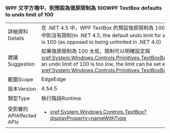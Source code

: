 ### <a name="wpf-textbox-defaults-to-undo-limit-of-100"></a><span data-ttu-id="a62dd-101">WPF 文字方塊中，則預設為復原限制為 100</span><span class="sxs-lookup"><span data-stu-id="a62dd-101">WPF TextBox defaults to undo limit of 100</span></span>

|   |   |
|---|---|
|<span data-ttu-id="a62dd-102">詳細資料</span><span class="sxs-lookup"><span data-stu-id="a62dd-102">Details</span></span>|<span data-ttu-id="a62dd-103">在 .NET 4.5 中，WPF TextBox 的預設復原限制為 100 (在 .NET 4.0 中則沒有限制)</span><span class="sxs-lookup"><span data-stu-id="a62dd-103">In .NET 4.5, the default undo limit for a WPF textbox is 100 (as opposed to being unlimited in .NET 4.0)</span></span>|
|<span data-ttu-id="a62dd-104">建議</span><span class="sxs-lookup"><span data-stu-id="a62dd-104">Suggestion</span></span>|<span data-ttu-id="a62dd-105">如果復原限制為 100 太低，限制可以明確設定與 <xref:System.Windows.Controls.Primitives.TextBoxBase.UndoLimit></span><span class="sxs-lookup"><span data-stu-id="a62dd-105">If an undo limit of 100 is too low, the limit can be set explicitly with <xref:System.Windows.Controls.Primitives.TextBoxBase.UndoLimit></span></span>|
|<span data-ttu-id="a62dd-106">範圍</span><span class="sxs-lookup"><span data-stu-id="a62dd-106">Scope</span></span>|<span data-ttu-id="a62dd-107">Edge</span><span class="sxs-lookup"><span data-stu-id="a62dd-107">Edge</span></span>|
|<span data-ttu-id="a62dd-108">版本</span><span class="sxs-lookup"><span data-stu-id="a62dd-108">Version</span></span>|<span data-ttu-id="a62dd-109">4.5</span><span class="sxs-lookup"><span data-stu-id="a62dd-109">4.5</span></span>|
|<span data-ttu-id="a62dd-110">類型</span><span class="sxs-lookup"><span data-stu-id="a62dd-110">Type</span></span>|<span data-ttu-id="a62dd-111">執行階段</span><span class="sxs-lookup"><span data-stu-id="a62dd-111">Runtime</span></span>|
|<span data-ttu-id="a62dd-112">受影響的 API</span><span class="sxs-lookup"><span data-stu-id="a62dd-112">Affected APIs</span></span>|<ul><li><xref:System.Windows.Controls.TextBox?displayProperty=nameWithType></li></ul>|


